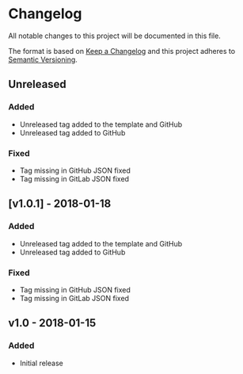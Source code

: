 # Changelog

All notable changes to this project will be documented in this file.

The format is based on [Keep a Changelog](http://keepachangelog.com/en/1.0.0/)
and this project adheres to [Semantic Versioning](http://semver.org/spec/v2.0.0.html).

## Unreleased
### Added
- Unreleased tag added to the template and GitHub
- Unreleased tag added to GitHub

### Fixed
- Tag missing in GitHub JSON fixed
- Tag missing in GitLab JSON fixed

## [v1.0.1] - 2018-01-18
### Added
- Unreleased tag added to the template and GitHub
- Unreleased tag added to GitHub

### Fixed
- Tag missing in GitHub JSON fixed
- Tag missing in GitLab JSON fixed

## v1.0 - 2018-01-15

### Added

- Initial release